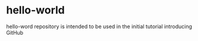 hello-world
===========

hello-word repository is intended to be used in the initial tutorial introducing GitHub
